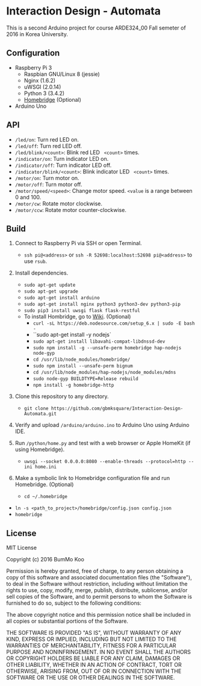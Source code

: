 # Interaction Design - Automata

This is a second Arduino project for course ARDE324_00 Fall semeter of 2016 in Korea University.

## Configuration

* Raspberry Pi 3
  * Raspbian GNU/Linux 8 (jessie)
  * Nginx (1.6.2)
  * uWSGI (2.0.14)
  * Python 3 (3.4.2)
  * [Homebridge](https://github.com/nfarina/homebridge) (Optional)
* Arduino Uno

## API

* `/led/on`: Turn red LED on.
* `/led/off`: Turn red LED off.
* `/led/blink/<count>`: Blink red LED ` <count>` times.
* `/indicator/on`: Turn indicator LED on.
* `/indicator/off`: Turn indicator LED off.
* `/indicator/blink/<count>`: Blink indicator LED ` <count>` times.
* `/motor/on`: Turn motor on.
* `/motor/off`: Turn motor off.
* `/motor/speed/<speed>`: Change motor speed. `<value` is a range between 0 and 100.
* `/motor/cw`: Rotate motor clockwise.
* `/motor/ccw`: Rotate motor counter-clockwise.

## Build

1. Connect to Raspberry Pi via SSH or open Terminal.
   * `ssh pi@<address>` or `ssh -R 52698:localhost:52698 pi@<address>` to use `rsub`.

2. Install dependencies.
   * `sudo apt-get update`
   * `sudo apt-get upgrade`
   * `sudo apt-get install arduino`
   * `sudo apt-get install nginx python3 python3-dev python3-pip`
   * `sudo pip3 install uwsgi flask flask-restful`
   * To install Hombridge, go to [Wiki](https://github.com/nfarina/homebridge/wiki/Running-HomeBridge-on-a-Raspberry-Pi). (Optional)
     * `curl -sL https://deb.nodesource.com/setup_6.x | sudo -E bash -`
     * ``sudo apt-get install -y nodejs`
     * `sudo apt-get install libavahi-compat-libdnssd-dev`
     * `sudo npm install -g --unsafe-perm homebridge hap-nodejs node-gyp`
     * `cd /usr/lib/node_modules/homebridge/`
     * `sudo npm install --unsafe-perm bignum`
     * `cd /usr/lib/node_modules/hap-nodejs/node_modules/mdns`
     * `sudo node-gyp BUILDTYPE=Release rebuild`
     * `npm install -g homebridge-http`

3. Clone this repository to any directory.
   * `git clone https://github.com/gbmksquare/Interaction-Design-Automata.git`

4. Verify and upload `/arduino/arduino.ino` to Arduino Uno using Arduino IDE.

5. Run `/python/home.py` and test with a web browser or Apple HomeKit (if using Homebridge).
   * `uwsgi --socket 0.0.0.0:8080 --enable-threads --protocol=http --ini home.ini`

6. Make a symbolic link to Homebridge configuration file and run Homebridge. (Optional)

   * `cd ~/.homebridge`


* `ln -s <path_to_project>/homebridge/config.json config.json`
* `homebridge`

## License

MIT License

Copyright (c) 2016 BumMo Koo

Permission is hereby granted, free of charge, to any person obtaining a copy of this software and associated documentation files (the "Software"), to deal in the Software without restriction, including without limitation the rights to use, copy, modify, merge, publish, distribute, sublicense, and/or sell copies of the Software, and to permit persons to whom the Software is furnished to do so, subject to the following conditions:

The above copyright notice and this permission notice shall be included in all copies or substantial portions of the Software.

THE SOFTWARE IS PROVIDED "AS IS", WITHOUT WARRANTY OF ANY KIND, EXPRESS OR IMPLIED, INCLUDING BUT NOT LIMITED TO THE WARRANTIES OF MERCHANTABILITY, FITNESS FOR A PARTICULAR PURPOSE AND NONINFRINGEMENT. IN NO EVENT SHALL THE AUTHORS OR COPYRIGHT HOLDERS BE LIABLE FOR ANY CLAIM, DAMAGES OR OTHER LIABILITY, WHETHER IN AN ACTION OF CONTRACT, TORT OR OTHERWISE, ARISING FROM, OUT OF OR IN CONNECTION WITH THE SOFTWARE OR THE USE OR OTHER DEALINGS IN THE SOFTWARE.